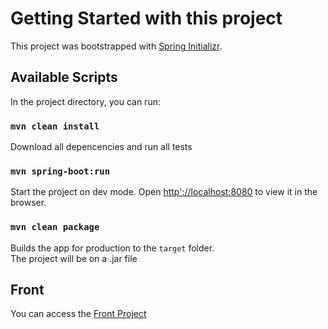 # Getting Started with this project

This project was bootstrapped with [Spring Initializr](https://start.spring.io/).

## Available Scripts

In the project directory, you can run:

### `mvn clean install`

Download all depencencies and run all tests


### `mvn spring-boot:run`

Start the project on dev mode.
Open [http'://localhost:8080](http://localhost:8080) to view it in the browser.

### `mvn clean package`

Builds the app for production to the `target` folder.\
The project will be on a .jar file

## Front

You can access the [Front Project](https://github.com/RennanPrysthon/liferay-challenge-frontend)